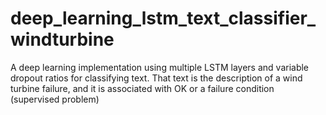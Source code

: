 # deep_learning_lstm_text_classifier_windturbine
A deep learning implementation using multiple LSTM layers and variable dropout ratios for classifying text. That text is the description of a wind turbine failure, and it is associated with OK or a failure condition (supervised problem)
